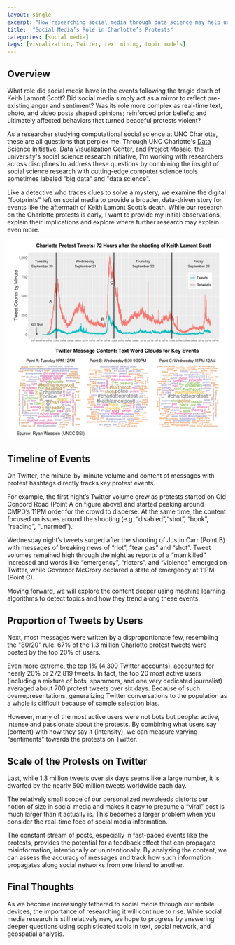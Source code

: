 ```yaml
---
layout: single
excerpt: "How researching social media through data science may help understand Charlotte’s Protests" 
title:  "Social Media’s Role in Charlotte’s Protests"
categories: [social media]
tags: [visualization, Twitter, text mining, topic models]
---
```


Overview
------------------------

What role did social media have in the events following the tragic death of Keith Lamont Scott? Did social media simply act as a mirror to reflect pre-existing anger and sentiment? Was its role more complex as real-time text, photo, and video posts shaped opinions; reinforced prior beliefs; and ultimately affected behaviors that turned peaceful protests violent?

As a researcher studying computational social science at UNC Charlotte, these are all questions that perplex me. Through UNC Charlotte's [Data Science Initiative](http://dsi.uncc.edu), [Data Visualization Center](http://viscenter.uncc.edu/), and [Project Mosaic](http://projectmosaic.uncc.edu), the university's social science research initiative, I'm working with researchers across disciplines to address these questions by combining the insight of social science research with cutting-edge computer science tools sometimes labeled "big data" and "data science".

Like a detective who traces clues to solve a mystery, we examine the digital "footprints" left on social media to provide a broader, data-driven story for events like the aftermath of Keith Lamont Scott’s death. While our research on the Charlotte protests is early, I want to provide my initial observations, explain their implications and explore where further research may explain even more.

![](/images/clt-protest.png)

Timeline of Events
------------------------

On Twitter, the minute-by-minute volume and content of messages with protest hashtags directly tracks key protest events. 

For example, the first night’s Twitter volume grew as protests started on Old Concord Road (Point A on figure above) and started peaking around CMPD’s 11PM order for the crowd to disperse. At the same time, the content focused on issues around the shooting (e.g. “disabled”,“shot”, “book”, “reading”, “unarmed”).

Wednesday night’s tweets surged after the shooting of Justin Carr (Point B) with messages of breaking news of “riot”, “tear gas” and “shot”. Tweet volumes remained high through the night as reports of a “man killed” increased and words like “emergency”, “rioters”, and “violence” emerged on Twitter, while Governor McCrory declared a state of emergency at 11PM (Point C). 

Moving forward, we will explore the content deeper using machine learning algorithms to detect topics and how they trend along these events.


Proportion of Tweets by Users
------------------------

Next, most messages were written by a disproportionate few, resembling the "80/20” rule. 67% of the 1.3 million Charlotte protest tweets were posted by the top 20% of users. 

Even more extreme, the top 1% (4,300 Twitter accounts), accounted for nearly 20% or 272,819 tweets. In fact, the top 20 most active users (including a mixture of bots, spammers, and one very dedicated journalist) averaged about 700 protest tweets over six days. Because of such overrepresentations, generalizing Twitter conversations to the population as a whole is difficult because of sample selection bias. 

However, many of the most active users were not bots but people: active, intense and passionate about the protests. By combining what users say (content) with how they say it (intensity), we can measure varying “sentiments” towards the protests on Twitter.

Scale of the Protests on Twitter
------------------------

Last, while 1.3 million tweets over six days seems like a large number, it is dwarfed by the nearly 500 million tweets worldwide each day. 

The relatively small scope of our personalized newsfeeds distorts our notion of size in social media and makes it easy to presume a “viral” post is much larger than it actually is. This becomes a larger problem when you consider the real-time feed of social media information. 

The constant stream of posts, especially in fast-paced events like the protests, provides the potential for a feedback effect that can propagate misinformation, intentionally or unintentionally. By analyzing the content, we can assess the accuracy of messages and track how such information propagates along social networks from one friend to another. 

Final Thoughts
------------------------

As we become increasingly tethered to social media through our mobile devices, the importance of researching it will continue to rise. While social media research is still relatively new, we hope to progress by answering deeper questions using sophisticated tools in text, social network, and geospatial analysis. 

